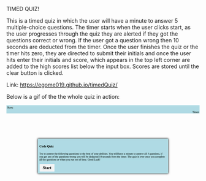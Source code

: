
TIMED QUIZ!


This is a timed quiz in which the user will have a minute to answer 5 multiple-choice questions. The timer starts when the user clicks start, as the user progresses through the quiz they are alerted if they got the questions correct or wrong. If the user got a question wrong then 10 seconds are deducted from the timer. Once the user finishes the quiz or the timer hits zero, they are directed to submit their initials and once the user hits enter their initials and score, which appears in the top left corner are added to the high scores list below the input box. Scores are stored until the clear button is clicked.

Link: https://egome019.github.io/timedQuiz/

Below is a gif of the the whole quiz in action:



![](assets/TimedQuizApp.gif)
